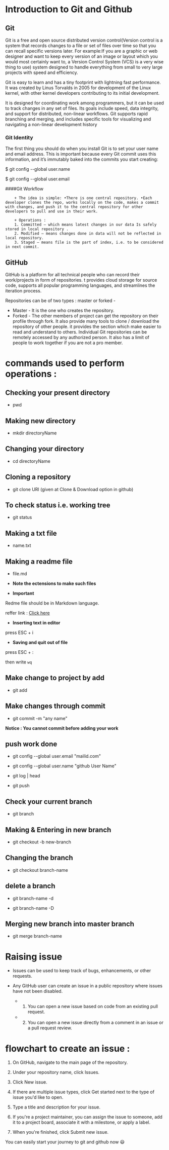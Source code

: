 # Introduction to Git and Github

## Git

Git is a free and open source distributed version control(Version control is a system that records changes to a file or set of files over time so that you can recall specific versions later. For example:If you are a graphic or web designer and want to keep every version of an image or layout which you would most certainly want to, a Version Control System (VCS) is a very wise thing to use) system designed to handle everything from small to very large projects with speed and efficiency.

Git is easy to learn and has a tiny footprint with lightning fast performance. It was created by Linus Torvalds in 2005 for development of the Linux kernel, with other kernel developers contributing to its initial development.

It is designed for coordinating work among programmers, but it can be used to track changes in any set of files. Its goals include speed, data integrity, and support for distributed, non-linear workflows. Git supports rapid branching and merging, and includes specific tools for visualizing and navigating a non-linear development history

### Git Identity
  The first thing you should do when you install Git is to set your user name and email address. This is important because every Git commit uses this information, and it’s immutably baked into the commits you start creating:

$ git config --global user.name

$ git config --global user.email

####Git Workflow

        + The idea is simple: •There is one central repository. •Each developer clones the repo, works locally on the code, makes a commit with changes, and push it to the central repository for other developers to pull and use in their work.

        + Operations :
        1. Committed – which means latest changes in our data Is safely stored in local repository .
        2. Modified – means changes done in data will not be reflected in local repository.
        3. Staged – means file is the part of index, i.e. to be considered in next commit.


## GitHub

GitHub is a platform for all technical people who can record their work/projects in form of repositories. t provides cloud storage for source code, supports all popular programming languages, and streamlines the iteration process.

Repositories can be of two types : master or forked -

+ Master - It is the one who creates the repository.
+ Forked - The other members of project can get the repository on their profile through fork.
 It also provide many tools to clone / download the repository of other people.
it provides the section which make easier to read and understand to others. Individual Git repositories can be remotely accessed by any authorized person. It also has a limit of people to work together if you are not a pro member.

# commands used to perform operations  :

## Checking your present directory

  - pwd

## Making new directory

  - mkdir directoryName

## Changing your directory

  - cd directoryName

## Cloning a repository

  - git clone URl (given at Clone & Download option in github)

## To check status i.e. working tree

  - git status

## Making a txt file

  - name.txt

## Making a readme file

  - file.md

  + **Note the ectensions to make such files**

  + **Important**

  Redme file should be in Markdown language.

  reffer link : [Click here](https://github.com/yashika0998/git-learning)


  + **Inserting text in editor**

  press ESC + i

  + **Saving and quit out of file**

  press ESC + :


  then write `wq`

## Make change to project by add

  - git add

## Make changes through commit

  - git commit -m "any name"

  **Notice : You cannot commit before adding your work**

## push work done

  - git config --global user.email "mailid.com"

  - git config --global user.name "github User Name"

  - git log | head

  - git push

## Check your current branch

  - git branch

## Making & Entering in new branch

  - git checkout -b new-branch

## Changing the branch

  - git checkout branch-name

## delete a branch

  - git branch-name -d

  - git branch-name -D

## Merging new branch into master branch

  - git merge branch-name

# Raising issue

+ Issues can be used to keep track of bugs, enhancements, or other requests.

+ Any GitHub user can create an issue in a public repository where issues have not been disabled.

  - 1. You can open a new issue based on code from an existing pull request.

  - 2. You can open a new issue directly from a comment in an issue or a pull request review.

# flowchart to create an issue :

1. On GitHub, navigate to the main page of the repository.

2. Under your repository name, click Issues. 

3. Click New issue.

4. If there are multiple issue types, click Get started next to the type of issue you'd like to open.

5. Type a title and description for your issue.

6. If you're a project maintainer, you can assign the issue to someone, add it to a project board, associate it with a milestone, or apply a label.

7. When you're finished, click Submit new issue.

You can easily start your journey to git and github now :smiley:


